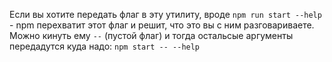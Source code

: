 Если вы хотите передать флаг в эту утилиту, вроде `npm run start --help` - npm перехватит этот флаг и решит, что это вы с ним разговариваете. Можно кинуть ему `--` (пустой флаг) и тогда остальсые аргументы передадутся куда надо:
`npm start -- --help`
